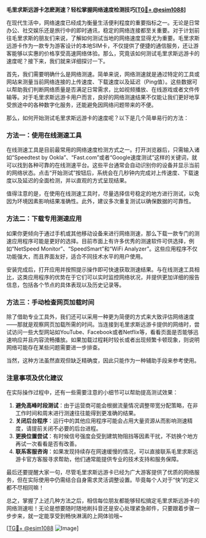 **毛里求斯远游卡怎麽測速？轻松掌握网络速度检测技巧[[TG💪+ @esim1088](https://t.me/s/esim1088)]**

在现代生活中，网络速度已经成为衡量生活便利程度的重要指标之一。无论是日常办公、社交娱乐还是旅行中的即时通讯，稳定的网络连接都至关重要。对于计划前往毛里求斯的朋友们来说，了解如何测试当地的网络速度显得尤为重要。毛里求斯远游卡作为一款专为游客设计的本地SIM卡，不仅提供了便捷的通信服务，还让游客能够以实惠的价格享受高速网络体验。那么，究竟该如何测试毛里求斯远游卡的速度呢？接下来，我们就来详细探讨一下。

首先，我们需要明确什么是网络测速。简单来说，网络测速就是通过特定的工具或网站来测量当前网络连接的上传速度、下载速度以及延迟（Ping值）。这些数据可以帮助我们判断网络质量是否满足日常需求，比如视频播放、在线游戏或者文件传输等。对于毛里求斯远游卡用户而言，良好的网络测速结果不仅能让我们更好地享受旅途中的各种数字化服务，还能避免因网络问题带来的不便。

那么，如何开始测试毛里求斯远游卡的速度呢？以下是几个简单易行的方法：

### 方法一：使用在线测速工具

在线测速工具是目前最常用的网络速度检测方式之一。打开浏览器后，只需输入诸如“Speedtest by Ookla”、“Fast.com”或者“Google速度测试”这样的关键词，就可以找到各种可靠的在线测速平台。这些平台通常会自动识别你的设备并显示当前的网络状态。点击“开始测试”按钮后，系统会在几秒钟内完成对上传速度、下载速度以及延迟的全面检测，并以直观的方式呈现结果。

值得注意的是，在使用在线测速工具时，尽量选择信号稳定的地方进行测试，以免因为环境因素影响结果准确性。此外，建议多次重复测试以确保数据的可靠性。

### 方法二：下载专用测速应用

如果你更倾向于通过手机或其他移动设备来进行网络测速，那么下载一款专门的测速应用程序可能是更好的选择。目前市面上有许多优秀的测速软件可供选择，例如“NetSpeed Monitor”、“SpeedSmart”和“WiFi Analyzer”。这些应用程序不仅功能强大，而且界面友好，适合不同技术水平的用户使用。

安装完成后，打开应用并按照提示操作即可快速获取测速结果。与在线测速工具相比，这类应用程序的优势在于它们可以实时监控网络状况，并提供更加详细的报告信息，包括各个节点的具体表现以及历史记录等。

### 方法三：手动检查网页加载时间

除了借助专业工具外，我们还可以采用一种更为简便的方式来大致评估网络速度——那就是观察网页加载所需的时间。当连接到毛里求斯远游卡提供的网络时，尝试访问一些大型网站如YouTube、Facebook或者Netflix等，看看页面是否能够迅速响应并且内容流畅播放。如果加载过程耗时较长或者出现频繁卡顿现象，则说明网络可能存在某些问题需要进一步排查。

当然，这种方法虽然直观但缺乏精确度，因此只能作为一种辅助手段来参考使用。

### 注意事项及优化建议

在实际操作过程中，还有一些需要注意的小细节可以帮助提高测试效果：

1. **避免高峰时段测试**：由于运营商可能会根据流量情况调整带宽分配策略，在非工作时间和周末进行测速往往能得到更准确的结果。
2. **关闭后台程序**：运行中的其他应用程序可能会占用大量资源从而影响测速精度，请提前关闭不必要的后台进程。
3. **更换位置尝试**：有时候信号强度会受到建筑物阻挡等因素干扰，不妨换个地方再试一次看看是否有改善。
4. **联系客服咨询**：如果发现持续存在网速缓慢的情况，可以直接联系毛里求斯远游卡官方客服寻求帮助，他们通常能提供专业的技术支持和服务保障。

最后还要提醒大家一句，尽管毛里求斯远游卡已经为广大游客提供了优质的网络服务，但在实际使用中仍需结合自身需求灵活调整设置。毕竟每个人对于“快”的定义都不尽相同嘛！

总之，掌握了上述几种方法之后，相信每位朋友都能够轻松搞定毛里求斯远游卡的网络测速啦！无论是想要随时随地刷抖音还是安心处理紧急邮件，只要跟着步骤一步步来，就一定能享受到畅快淋漓的上网体验哦~

[[TG💪+ @esim1088](https://t.me/s/esim1088) ![Image](https://i.postimg.cc/4NQfJmqS/Snipaste-2025-05-13-00-14-12.png)]